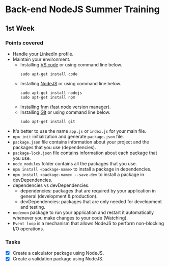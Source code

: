# Back-end NodeJS Summer Training
## 1st Week
### Points covered
- Handle your LinkedIn profile.
- Maintain your environment.
  - Installing [VS code](https://code.visualstudio.com/download) or using command line below.
    ```
    sudo apt-get install code
    ```
  - Installing [NodeJS](https://nodejs.org/en/download/) or using command line below.
    ```
    sudo apt-get install nodejs
    sudo apt-get install npm
    ```
  - Installing [fnm](https://github.com/Schniz/fnm) (fast node version manager).
  - Installing [Git](https://git-scm.com/downloads) or using command line below.
    ```
    sudo apt-get install git
    ```
- It's better to use the name `app.js` or `index.js` for your main file.
- `npm init` initialization and generate `package.json` file.
- `package.json` file contains information about your project and the packages that you use (dependencies).
- `package-lock.json` file contains information about each package that you use.
- `node_modules` folder contains all the packages that you use.
- `npm install <package-name>` to install a package in dependencies.
- `npm install <package-name> --save-dev` to install a package in devDependencies.
- dependencies vs devDependencies.
  - dependencies: packages that are required by your application in general (development & production).
  - devDependencies: packages that are only needed for development and testing.
- `nodemon` package to run your application and restart it automatically whenever you make changes to your code (Watching).
- `Event loop` is a mechanism that allows NodeJS to perform non-blocking I/O operations.

### Tasks

- [X] Create a calculator package using NodeJS.
- [X] Create a validation package using NodeJS.